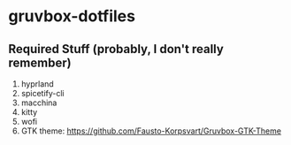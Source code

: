 # gruvbox-dotfiles
## Required Stuff (probably, I don't really remember)
1. hyprland
2. spicetify-cli
3. macchina
4. kitty
5. wofi
6. GTK theme: https://github.com/Fausto-Korpsvart/Gruvbox-GTK-Theme
